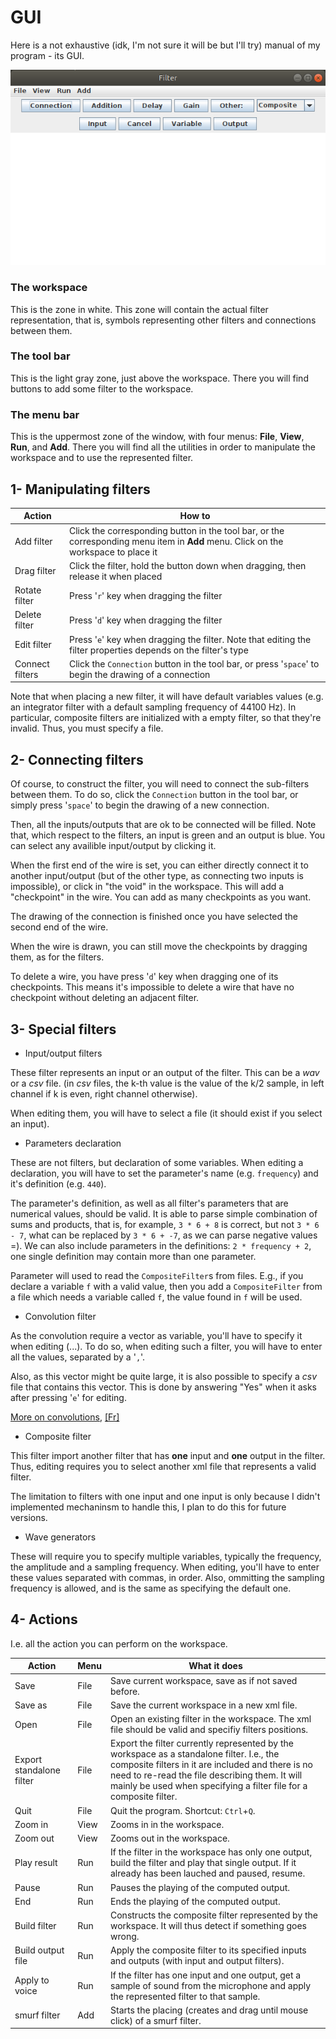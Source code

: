 # GUI

Here is a not exhaustive (idk, I'm not sure it will be but I'll try) manual of my program - its GUI.

<p align="center">
    <img src="../../../../../../img/Screenshot.png" />
</p>

### The workspace
This is the zone in white. This zone will contain the actual filter representation, that is, symbols representing other filters and connections between them.

### The tool bar
This is the light gray zone, just above the workspace. There you will find buttons to add some filter to the workspace.

### The menu bar
This is the uppermost zone of the window, with four menus: **File**, **View**, **Run**, and **Add**. There you will find all the utilities in order to manipulate the workspace and to use the represented filter.

## 1- Manipulating filters
| Action | How to |
|--------|--------|
| Add filter | Click the corresponding button in the tool bar, or the corresponding menu item in **Add** menu. Click on the workspace to place it |
| Drag filter | Click the filter, hold the button down when dragging, then release it when placed |
| Rotate filter | Press '`r`' key when dragging the filter |
| Delete filter | Press '`d`' key when dragging the filter |
| Edit filter   | Press '`e`' key when dragging the filter. Note that editing the filter properties depends on the filter's type |
| Connect filters | Click the `Connection` button in the tool bar, or press '`space`' to begin the drawing of a connection | 

Note that when placing a new filter, it will have default variables values (e.g. an integrator filter with a default sampling frequency of 44100 Hz). In particular, composite filters are initialized with a empty filter, so that they're invalid. Thus, you must specify a file.

## 2- Connecting filters
Of course, to construct the filter, you will need to connect the sub-filters between them. To do so, click the `Connection` button in the tool bar, or simply press '`space`' to begin the drawing of a new connection.

Then, all the inputs/outputs that are ok to be connected will be filled. Note that, which respect to the filters, an input is green and an output is blue. You can select any availible input/output by clicking it.

When the first end of the wire is set, you can either directly connect it to another input/output (but of the other type, as connecting two inputs is impossible), or click in "the void" in the workspace. This will add a "checkpoint" in the wire. You can add as many checkpoints as you want.

The drawing of the connection is finished once you have selected the second end of the wire.

When the wire is drawn, you can still move the checkpoints by dragging them, as for the filters.

To delete a wire, you have press '`d`' key when dragging one of its checkpoints. This means it's impossible to delete a wire that have no checkpoint without deleting an adjacent filter.

## 3- Special filters

- Input/output filters

These filter represents an input or an output of the filter. This can be a *wav* or a *csv* file. (in *csv* files, the k-th value is the value of the k/2 sample, in left channel if k is even, right channel otherwise).

When editing them, you will have to select a file (it should exist if you select an input).

- Parameters declaration

These are not filters, but declaration of some variables. When editing a declaration, you will have to set the parameter's name (e.g. `frequency`) and it's definition (e.g. `440`).

The parameter's definition, as well as all filter's parameters that are numerical values, should be valid. It is able to parse simple combination of sums and products, that is, for example, `3 * 6 + 8` is correct, but not `3 * 6 - 7`, what can be replaced by `3 * 6 + -7`, as we can parse negative values =). We can also include parameters in the definitions: `2 * frequency + 2`, one single definition may contain more than one parameter.

Parameter will used to read the `CompositeFilter`s from files. E.g., if you declare a variable `f` with a valid value, then you add a `CompositeFilter` from a file which needs a variable called `f`, the value found in `f` will be used.

- Convolution filter

As the convolution require a vector as variable, you'll have to specify it when editing (...). To do so, when editing such a filter, you will have to enter all the values, separated by a '`,`'.

Also, as this vector might be quite large, it is also possible to specify a *csv* file that contains this vector. This is done by answering "Yes" when it asks after pressing '`e`' for editing.

[More on convolutions](https://en.wikipedia.org/wiki/Convolution), [[Fr]](https://fr.wikipedia.org/wiki/Produit_de_convolution)

- Composite filter

This filter import another filter that has **one** input and **one** output in the filter. Thus, editing requires you to select another xml file that represents a valid filter.

The limitation to filters with one input and one input is only because I didn't implemented mechaninsm to handle this, I plan to do this for future versions.

- Wave generators

These will require you to specify multiple variables, typically the frequency, the amplitude and a sampling frequency. When editing, you'll have to enter these values separated with commas, in order. Also, ommitting the sampling frequency is allowed, and is the same as specifying the default one.

## 4- Actions
I.e. all the action you can perform on the workspace.

| Action | Menu | What it does |
|--------|--------|--------------|
| Save   | File   | Save current workspace, save as if not saved before. |
 Save as | File   | Save the current workspace in a new xml file. |
| Open   | File   | Open an existing filter in the workspace. The xml file should be valid and specifiy filters positions. |
| Export standalone filter | File | Export the filter currently represented by the workspace as a standalone filter. I.e., the composite filters in it are included and there is no need to re-read the file describing them. It will mainly be used when specifying a filter file for a composite filter. |
| Quit   | File   | Quit the program. Shortcut: `Ctrl`+`Q`. |
| Zoom in | View  | Zooms in in the workspace. |
| Zoom out | View | Zooms out in the workspace. |
| Play result | Run | If the filter in the workspace has only one output, build the filter and play that single output. If it already has been lauched and paused, resume. |
| Pause | Run | Pauses the playing of the computed output. |
| End  | Run | Ends the playing of the computed output. |
| Build filter | Run | Constructs the composite filter represented by the workspace. It will thus detect if something goes wrong. |
| Build output file | Run | Apply the composite filter to its specified inputs and outputs (with input and output filters). |
| Apply to voice | Run | If the filter has one input and one output, get a sample of sound from the microphone and apply the represented filter to that sample. |
| smurf filter | Add | Starts the placing (creates and drag until mouse click) of a smurf filter. |